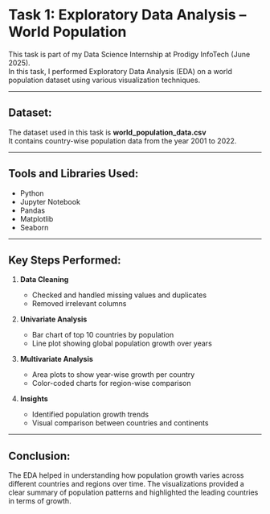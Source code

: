 # Task 1: Exploratory Data Analysis – World Population

This task is part of my Data Science Internship at Prodigy InfoTech (June 2025).  
In this task, I performed Exploratory Data Analysis (EDA) on a world population dataset using various visualization techniques.

---

## Dataset:
The dataset used in this task is **world_population_data.csv**  
It contains country-wise population data from the year 2001 to 2022.

---

## Tools and Libraries Used:
- Python
- Jupyter Notebook
- Pandas
- Matplotlib
- Seaborn

---

## Key Steps Performed:

1. **Data Cleaning**
   - Checked and handled missing values and duplicates
   - Removed irrelevant columns

2. **Univariate Analysis**
   - Bar chart of top 10 countries by population
   - Line plot showing global population growth over years

3. **Multivariate Analysis**
   - Area plots to show year-wise growth per country
   - Color-coded charts for region-wise comparison

4. **Insights**
   - Identified population growth trends
   - Visual comparison between countries and continents

---

## Conclusion:
The EDA helped in understanding how population growth varies across different countries and regions over time. The visualizations provided a clear summary of population patterns and highlighted the leading countries in terms of growth.
